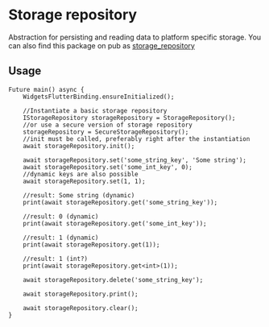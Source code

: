 # Storage repository
Abstraction for persisting and reading data to platform specific storage.
You can also find this package on pub as [storage_repository](https://pub.dev/packages/storage_repository) 

## Usage
```
Future main() async {
    WidgetsFlutterBinding.ensureInitialized();

    //Instantiate a basic storage repository
    IStorageRepository storageRepository = StorageRepository();
    //or use a secure version of storage repository
    storageRepository = SecureStorageRepository();
    //init must be called, preferably right after the instantiation
    await storageRepository.init();

    await storageRepository.set('some_string_key', 'Some string');
    await storageRepository.set('some_int_key', 0);
    //dynamic keys are also possible
    await storageRepository.set(1, 1);

    //result: Some string (dynamic)
    print(await storageRepository.get('some_string_key'));

    //result: 0 (dynamic)
    print(await storageRepository.get('some_int_key'));

    //result: 1 (dynamic)
    print(await storageRepository.get(1));

    //result: 1 (int?)
    print(await storageRepository.get<int>(1));

    await storageRepository.delete('some_string_key');

    await storageRepository.print();

    await storageRepository.clear();
}

```